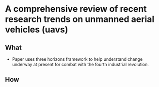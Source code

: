 # A comprehensive review of recent research trends on unmanned aerial vehicles (uavs)

## What
- Paper uses three horizons framework to help understand change underway at present for combat with the fourth industrial revolution. 

## How 

